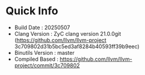 # Quick Info
* Build Date : 20250507
* Clang Version : ZyC clang version 21.0.0git (https://github.com/llvm/llvm-project 3c709802d31b5bc5ed3af8284b40593ff39b9eec)
* Binutils Version : master
* Compiled Based : https://github.com/llvm/llvm-project/commit/3c709802

